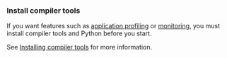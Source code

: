 ### Install compiler tools

If you want features such as [application profiling](https://docs.strongloop.com/display/SLC/Profiling) or [monitoring](https://docs.strongloop.com/display/SLC/Monitoring-app-metrics), you must install compiler tools and Python before you start.  

See [Installing compiler tools](Installing-compiler-tools.html) for more information. 

